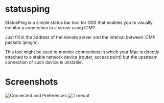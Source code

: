 statusping
==========

StatusPing is a simple status bar tool for OSX that enables you to visually monitor a connection to a server using ICMP.

Just fill in the address of the remote server and the interval between ICMP packets (ping's).

This tool might be used to monitor connections in which your Mac is directly attached to a stable network device (router, access point) but the upstream connection of such device is unstable.

Screenshots
===========

![Connected and Preferences](http://i.imgur.com/5nGkz.png?1)
![Timeout](http://i.imgur.com/5kzPK.png?1)
